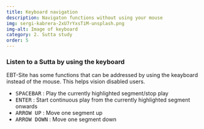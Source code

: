 ```yaml
---
title: Keyboard navigation
description: Navigaton functions without using your mouse
img: sergi-kabrera-2xU7rYxsTiM-unsplash.png
img-alt: Image of keyboard
category: 2. Sutta study
order: 5
---
```


### Listen to a Sutta by using the keyboard
EBT-Site has some functions that can be addressed by using the keayboard instead of the mouse. This helps vision disabled users.
- <kbd>SPACEBAR</kbd> : Play the currently highlighted segment/stop play
- <kbd>ENTER</kbd> : Start continuous play from the currently highlighted segment onwards
- <kbd>ARROW UP</kbd> : Move one segment up
- <kbd>ARROW DOWN</kbd> : Move one segment down
